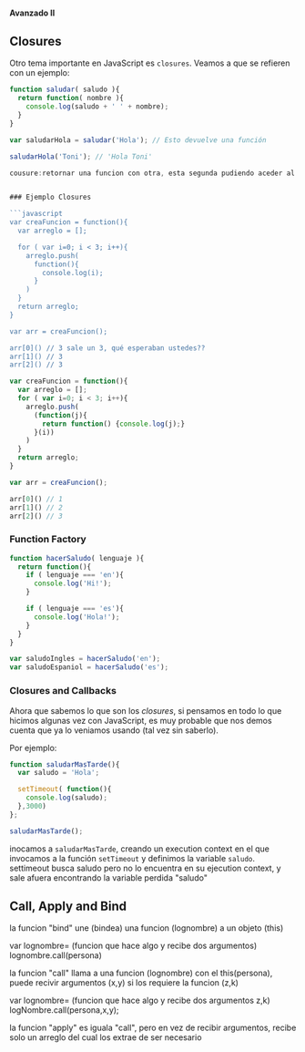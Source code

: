 #### Avanzado II

## Closures

Otro tema importante en JavaScript es `closures`. Veamos a que se refieren con un ejemplo:

```javascript
function saludar( saludo ){
  return function( nombre ){
    console.log(saludo + ' ' + nombre);
  }
}

var saludarHola = saludar('Hola'); // Esto devuelve una función

saludarHola('Toni'); // 'Hola Toni'

cousure:retornar una funcion con otra, esta segunda pudiendo aceder al entorno creado por la primera(hay un  proceso dentro de JavaScript que se llama `garbage collection` que eventualmente lo va limpiando si no lo usamos. )


### Ejemplo Closures

```javascript
var creaFuncion = function(){
  var arreglo = [];

  for ( var i=0; i < 3; i++){
    arreglo.push(
      function(){
        console.log(i);
      }
    )
  }
  return arreglo;
}

var arr = creaFuncion();

arr[0]() // 3 sale un 3, qué esperaban ustedes??
arr[1]() // 3
arr[2]() // 3
```
```javascript
var creaFuncion = function(){
  var arreglo = [];
  for ( var i=0; i < 3; i++){
    arreglo.push(
      (function(j){
        return function() {console.log(j);}
      }(i))
    )
  }
  return arreglo;
}

var arr = creaFuncion();

arr[0]() // 1
arr[1]() // 2
arr[2]() // 3
```



### Function Factory

```javascript
function hacerSaludo( lenguaje ){
  return function(){
    if ( lenguaje === 'en'){
      console.log('Hi!');
    }

    if ( lenguaje === 'es'){
      console.log('Hola!');
    }
  }
}

var saludoIngles = hacerSaludo('en');
var saludoEspaniol = hacerSaludo('es');
```

### Closures and Callbacks

Ahora que sabemos lo que son los _closures_, si pensamos en todo lo que hicimos algunas vez con JavaScript, es muy probable que nos demos cuenta que ya lo veniamos usando (tal vez sin saberlo).

Por ejemplo:

```javascript
function saludarMasTarde(){
  var saludo = 'Hola';

  setTimeout( function(){
    console.log(saludo);
  },3000)
};

saludarMasTarde();
```

inocamos a `saludarMasTarde`, creando un execution context en el que invocamos a la función `setTimeout` y definimos la variable `saludo`. 
settimeout busca saludo pero no lo encuentra en su ejecution context, y sale afuera encontrando la variable perdida "saludo"

## Call, Apply and Bind

la funcion "bind" une (bindea) una funcion (lognombre) a un objeto (this) 

var lognombre= (funcion que hace algo y recibe dos argumentos)
lognombre.call(persona)

la funcion "call" llama a una funcion (lognombre) con el this(persona), puede recivir argumentos (x,y) si los requiere la funcion (z,k)

var lognombre= (funcion que hace algo y recibe dos argumentos z,k)
logNombre.call(persona,x,y);

la funcion "apply" es iguala "call", pero en vez de recibir argumentos, recibe solo un arreglo del cual los extrae de ser necesario

